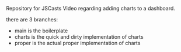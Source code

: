 Repository for JSCasts Video regarding adding charts to a dashboard.

there are 3 branches:
* main is the boilerplate
* charts is the quick and dirty implementation of charts
* proper is the actual proper implementation of charts
